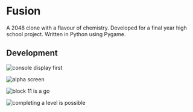 # Fusion
A 2048 clone with a flavour of chemistry. Developed for a final year high school project. Written in Python using Pygame.

## Development

![console display first](https://user-images.githubusercontent.com/17520107/31551971-6e7ea476-b036-11e7-8a96-dec4e27520b5.png)

![alpha screen](https://user-images.githubusercontent.com/17520107/31551953-62927764-b036-11e7-9a8c-83c0c7f4fbd1.png)

![block 11 is a go](https://user-images.githubusercontent.com/17520107/31551964-69615f6a-b036-11e7-8b3d-5afa222ba14f.png)

![completing a level is possible](https://user-images.githubusercontent.com/17520107/31551968-6ca08f48-b036-11e7-992d-3d467d5404d9.png)
